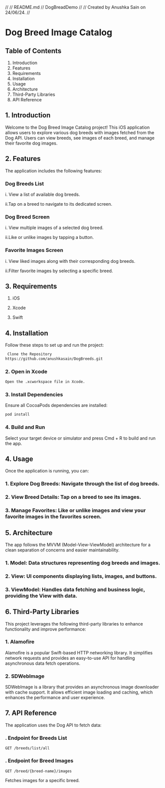 //
//  README.md
//  DogBreadDemo
//
//  Created by Anushka Sain on 24/06/24.
//

# Dog Breed Image Catalog

## Table of Contents

1. Introduction
2. Features
3. Requirements
4. Installation
5. Usage
6. Architecture
7. Third-Party Libraries
8. API Reference
  

## 1. Introduction

Welcome to the Dog Breed Image Catalog project! This iOS application allows users to explore various dog breeds with images fetched from the Dog API. Users can view breeds, see images of each breed, and manage their favorite dog images.

## 2. Features

The application includes the following features:

### Dog Breeds List

 i. View a list of available dog breeds.
 
 ii.Tap on a breed to navigate to its dedicated screen.


### Dog Breed Screen

 i. View multiple images of a selected dog breed.
 
 ii.Like or unlike images by tapping a button.

### Favorite Images Screen

 i. View liked images along with their corresponding dog breeds.
 
 ii.Filter favorite images by selecting a specific breed.
 
## 3. Requirements

 1. iOS

 2. Xcode

 3. Swift


## 4. Installation

Follow these steps to set up and run the project:

```bash
 Clone the Repository
https://github.com/anushkasain/DogBreeds.git
```

### 2. Open in Xcode

```bash
Open the .xcworkspace file in Xcode.
```

### 3. Install Dependencies
Ensure all CocoaPods dependencies are installed:

```bash
pod install
```

### 4. Build and Run
Select your target device or simulator and press Cmd + R to build and run the app.

## 4. Usage

Once the application is running, you can:

### 1. Explore Dog Breeds: Navigate through the list of dog breeds.
### 2. View Breed Details: Tap on a breed to see its images.
### 3. Manage Favorites: Like or unlike images and view your favorite images in the favorites screen.

## 5. Architecture

The app follows the MVVM (Model-View-ViewModel) architecture for a clean separation of concerns and easier maintainability.

### 1. Model: Data structures representing dog breeds and images.
### 2. View: UI components displaying lists, images, and buttons.
### 3. ViewModel: Handles data fetching and business logic, providing the View with data.


## 6. Third-Party Libraries
This project leverages the following third-party libraries to enhance functionality and improve performance:

### 1. Alamofire
Alamofire is a popular Swift-based HTTP networking library. It simplifies network requests and provides an easy-to-use API for handling asynchronous data fetch operations.

### 2. SDWebImage
SDWebImage is a library that provides an asynchronous image downloader with cache support. It allows efficient image loading and caching, which enhances the performance and user experience.

## 7. API Reference

The application uses the Dog API to fetch data:

### . Endpoint for Breeds List

```http
GET /breeds/list/all
```

### . Endpoint for Breed Images

```http
GET /breed/{breed-name}/images
```
Fetches images for a specific breed.


